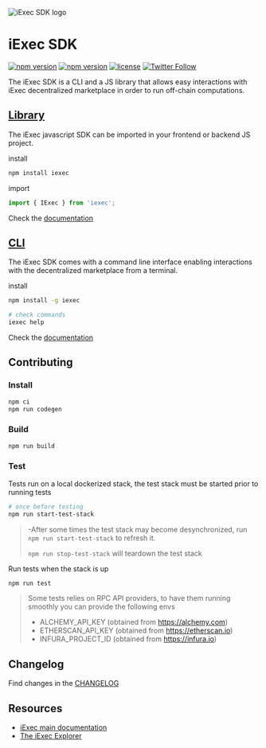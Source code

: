 ![iExec SDK logo](./iexec_sdk_logo.jpg)

# iExec SDK

[![npm version](https://badge.fury.io/js/iexec.svg)](https://www.npmjs.com/package/iexec) [![npm version](https://img.shields.io/npm/dm/iexec.svg)](https://www.npmjs.com/package/iexec) [![license](https://img.shields.io/github/license/iExecBlockchainComputing/iexec-sdk.svg)](LICENSE) [![Twitter Follow](https://img.shields.io/twitter/follow/iex_ec.svg?style=social&label=Follow)](https://twitter.com/iex_ec)

The iExec SDK is a CLI and a JS library that allows easy interactions with iExec decentralized marketplace in order to run off-chain computations.

## [Library](./docs/README.md)

The iExec javascript SDK can be imported in your frontend or backend JS project.

install

```sh
npm install iexec
```

import

```js
import { IExec } from 'iexec';
```

Check the [documentation](./docs/README.md)

## [CLI](./CLI.md)

The iExec SDK comes with a command line interface enabling interactions with the decentralized marketplace from a terminal.

install

```sh
npm install -g iexec

# check commands
iexec help
```

Check the [documentation](./CLI.md)

## Contributing

### Install

```sh
npm ci
npm run codegen
```

### Build

```sh
npm run build
```

### Test

Tests run on a local dockerized stack, the test stack must be started prior to running tests

```sh
# once before testing
npm run start-test-stack
```

> -After some times the test stack may become desynchronized, run `npm run start-test-stack` to refresh it.
>
> `npm run stop-test-stack` will teardown the test stack

Run tests when the stack is up

```sh
npm run test
```

> Some tests relies on RPC API providers, to have them running smoothly you can provide the following envs
>
> - ALCHEMY_API_KEY (obtained from <https://alchemy.com>)
> - ETHERSCAN_API_KEY (obtained from <https://etherscan.io>)
> - INFURA_PROJECT_ID (obtained from <https://infura.io>)

## Changelog

Find changes in the [CHANGELOG](./CHANGELOG.md)

## Resources

- [iExec main documentation](https://docs.iex.ec/for-developers/)
- [The iExec Explorer](https://explorer.iex.ec)
